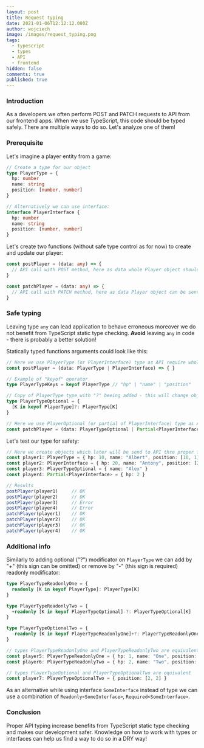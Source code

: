 ```yaml
---
layout: post
title: Request typing
date: 2021-01-06T12:12:12.000Z
author: wojciech
image: /images/request_typing.png
tags:
  - typescript
  - types
  - API
  - frontend
hidden: false 
comments: true 
published: true
---
```


### Introduction

As a developers we often perform POST and PATCH requests to API from our frontend apps. When we use
TypeScript, this code should be typed safely. There are multiple ways to do so. Let's analyze one of them!

### Prerequisite

Let's imagine a player entity from a game:

```typescript
// Create a type for our object
type PlayerType = {
  hp: number
  name: string
  position: [number, number]
}

// Alternatively we can use interface:
interface PlayerInterface {
  hp: number
  name: string
  position: [number, number]
}
```

Let's create two functions (without safe type control as for now) to create and update our player:

```typescript
const postPlayer = (data: any) => {
  // API call with POST method, here as data whole Player object should be sent. 
}

const patchPlayer = (data: any) => {
  // API call with PATCH method, here as data Player object can be sent as a whole or partialy. 
}
```

### Safe typing

Leaving type `any` can lead application to behave erroneous moreover we do not benefit from TypeScript static type
checking. **Avoid** leaving `any` in code - there is probably a better solution!

Statically typed functions arguments could look like this:

```typescript
// Here we use PlayerType (or PlayerInterface) type as API require whole object 
const postPlayer = (data: PlayerType | PlayerInterface) => { }

// Example of "keyof" operator
type PlayerTypeKeys = keyof PlayerType // "hp" | "name" | "position"

// Copy of PlayerType type with "?" beeing added - this will change object properties to be optional
type PlayerTypeOptional = {
  [K in keyof PlayerType]?: PlayerType[K]
}

// Here we use PlayerOptional (or partial of PlayerInterface) type as API does not require whole object
const patchPlayer = (data: PlayerTypeOptional | Partial<PlayerInterface>) => { }
```

Let's test our type for safety:

```typescript
// Here we create objects which later will be send to API thre proper functions
const player1: PlayerType = { hp: 10, name: "Albert", position: [10, 1] }
const player2: PlayerInterface = { hp: 20, name: "Antony", position: [2, 20] }
const player3: PlayerTypeOptional = { name: "Alex" }
const player4: Partial<PlayerInterface> = { hp: 2 }

// Results
postPlayer(player1)     // OK
postPlayer(player2)     // OK
postPlayer(player3)     // Error
postPlayer(player4)     // Error
patchPlayer(player1)    // OK 
patchPlayer(player2)    // OK 
patchPlayer(player3)    // OK 
patchPlayer(player4)    // OK
```

### Additional info

Similarly to adding optional ("?") modificator on `PlayerType` we can add by "+" (this sign can be omitted) or 
remove by "-" (this sign is required) readonly modificator:

```typescript
type PlayerTypeReadonlyOne = {
  readonly [K in keyof PlayerType]: PlayerType[K]
}

type PlayerTypeReadonlyTwo = {
  +readonly [K in keyof PlayerTypeOptional]-?: PlayerTypeOptional[K]
}

type PlayerTypeOptionalTwo = {
  -readonly [K in keyof PlayerTypeReadonlyOne]+?: PlayerTypeReadonlyOne[K]
}

// types PlayerTypeReadonlyOne and PlayerTypeReadonlyTwo are equivalent
const player5: PlayerTypeReadonlyOne = { hp: 1, name: "One", position: [1, 1] }
const player6: PlayerTypeReadonlyTwo = { hp: 2, name: "Two", position: [2, 2] }

// types PlayerTypeOptional and PlayerTypeOptionalTwo are equivalent
const player7: PlayerTypeOptionalTwo = { position: [2, 2] }
```

As an alternative while using interface `SomeInterface` instead of type we can use a combination of 
`Readonly<SomeInterface>`, `Required<SomeInterface>`.

### Conclusion

Proper API typing increase benefits from TypeScript static type checking and makes our development safer. Knowledge on 
how to work with types or interfaces can help us find a way to do so in a DRY way!
